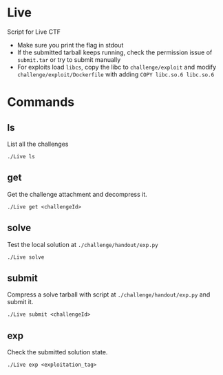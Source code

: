 # Live
Script for Live CTF

- Make sure you print the flag in stdout
- If the submitted tarball keeps running, check the permission issue of `submit.tar` or try to submit manually
- For exploits load `libcs`, copy the libc to `challenge/exploit` and modify `challenge/exploit/Dockerfile` with adding `COPY libc.so.6 libc.so.6`

# Commands
## ls
List all the challenges
```shell
./Live ls
```

## get

Get the challenge attachment and decompress it.
```shell
./Live get <challengeId>
```

## solve

Test the local solution at `./challenge/handout/exp.py`

```shell
./Live solve
```

## submit

Compress a solve tarball with script at  `./challenge/handout/exp.py` and submit it.

```shell
./Live submit <challengeId>
```

## exp

Check the submitted solution state.

```shell
./Live exp <exploitation_tag>
```

